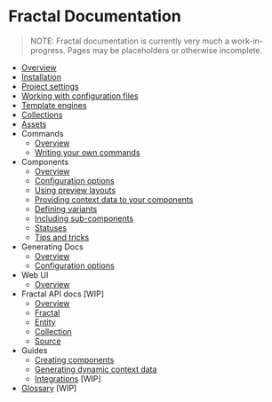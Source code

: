 <!-- DOCTOC SKIP -->

# Fractal Documentation

> NOTE: Fractal documentation is currently very much a work-in-progress. Pages may be placeholders or otherwise incomplete.

* [Overview](/docs/overview.md)
* [Installation](/docs/installation.md)
* [Project settings](/docs/project-settings.md)
* [Working with configuration files](/docs/configuration-files.md)
* [Template engines](/docs/engines/overview.md)
* [Collections](/docs/collections.md)
* [Assets](/docs/assets.md)
* Commands
	* [Overview](/docs/commands/overview.md)
	* [Writing your own commands](/docs/commands/custom.md)
* Components
	* [Overview](/docs/components/overview.md)
	* [Configuration options](/docs/components/configuration.md)
	* [Using preview layouts](/docs/components/layouts.md)
	* [Providing context data to your components](/docs/components/context.md)
 	* [Defining variants](/docs/components/variants.md)
	* [Including sub-components](/docs/components/sub-components.md)
	* [Statuses](/docs/components/statuses.md)
	* [Tips and tricks](/docs/components/tips.md)
* Generating Docs
	* [Overview](/docs/documentation/overview.md)
	* [Configuration options](/docs/documentation/configuration.md)
* Web UI
	* [Overview](/docs/web/overview.md)
* Fractal API docs [WIP]
	* [Overview](/docs/api/overview.md)
	* [Fractal](/docs/api/fractal.md)
	* [Entity](/docs/api/entity.md)
	* [Collection](/docs/api/collection.md)
	* [Source](/docs/api/source.md)
* Guides
	* [Creating components](/docs/guides/creating-components.md)
	* [Generating dynamic context data](/docs/guides/dynamic-context.md)
	* [Integrations](/docs/guides/integration.md) [WIP]
* [Glossary](/docs/glossary.md) [WIP]
